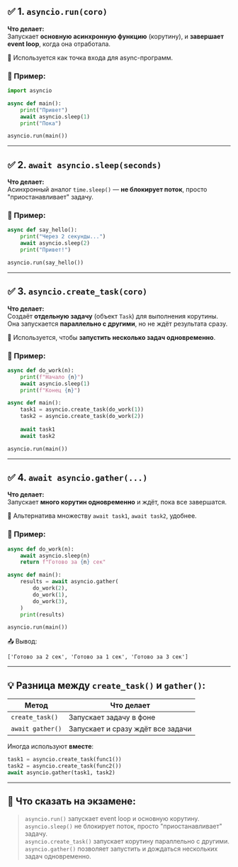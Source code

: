 
## ✅ 1. `asyncio.run(coro)`

**Что делает:**  
Запускает **основную асинхронную функцию** (корутину), и **завершает event loop**, когда она отработала.

📌 Используется как точка входа для async-программ.

### 🔧 Пример:

```python
import asyncio

async def main():
    print("Привет")
    await asyncio.sleep(1)
    print("Пока")

asyncio.run(main())
```

---

## ✅ 2. `await asyncio.sleep(seconds)`

**Что делает:**  
Асинхронный аналог `time.sleep()` — **не блокирует поток**, просто "приостанавливает" задачу.

### 🔧 Пример:

```python
async def say_hello():
    print("Через 2 секунды...")
    await asyncio.sleep(2)
    print("Привет!")

asyncio.run(say_hello())
```

---

## ✅ 3. `asyncio.create_task(coro)`

**Что делает:**  
Создаёт **отдельную задачу** (объект `Task`) для выполнения корутины.  
Она запускается **параллельно с другими**, но не ждёт результата сразу.

📌 Используется, чтобы **запустить несколько задач одновременно**.

### 🔧 Пример:

```python
async def do_work(n):
    print(f"Начало {n}")
    await asyncio.sleep(1)
    print(f"Конец {n}")

async def main():
    task1 = asyncio.create_task(do_work(1))
    task2 = asyncio.create_task(do_work(2))
    
    await task1
    await task2

asyncio.run(main())
```

---

## ✅ 4. `await asyncio.gather(...)`

**Что делает:**  
Запускает **много корутин одновременно** и ждёт, пока все завершатся.

📌 Альтернатива множеству `await task1`, `await task2`, удобнее.

### 🔧 Пример:

```python
async def do_work(n):
    await asyncio.sleep(n)
    return f"Готово за {n} сек"

async def main():
    results = await asyncio.gather(
        do_work(2),
        do_work(1),
        do_work(3),
    )
    print(results)

asyncio.run(main())
```

📤 Вывод:

```
['Готово за 2 сек', 'Готово за 1 сек', 'Готово за 3 сек']
```

---

## 💡 Разница между `create_task()` и `gather()`:

|Метод|Что делает|
|---|---|
|`create_task()`|Запускает задачу в фоне|
|`await gather()`|Запускает и сразу ждёт все задачи|

Иногда используют **вместе**:

```python
task1 = asyncio.create_task(func1())
task2 = asyncio.create_task(func2())
await asyncio.gather(task1, task2)
```

---

## 📝 Что сказать на экзамене:

> `asyncio.run()` запускает event loop и основную корутину.  
> `asyncio.sleep()` не блокирует поток, просто "приостанавливает" задачу.  
> `asyncio.create_task()` запускает корутину параллельно с другими.  
> `asyncio.gather()` позволяет запустить и дождаться нескольких задач одновременно.
